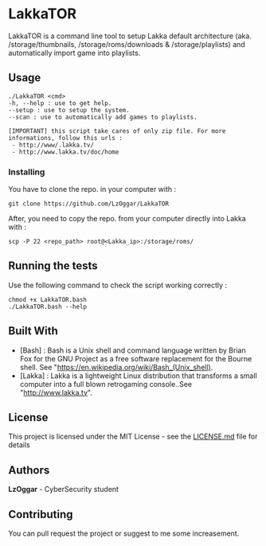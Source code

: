 # LakkaTOR
LakkaTOR is a command line tool to setup Lakka default architecture (aka. /storage/thumbnails, /storage/roms/downloads & /storage/playlists) and automatically import game into playlists.

## Usage
```
./LakkaTOR <cmd>
-h, --help : use to get help.
--setup : use to setup the system.
--scan : use to automatically add games to playlists.

[IMPORTANT] this script take cares of only zip file. For more informations, follow this urls :
 - http://www/.lakka.tv/
 - http://www.lakka.tv/doc/home
```

### Installing

You have to clone the repo. in your computer with :

```
git clone https://github.com/LzOggar/LakkaTOR
```

After, you need to copy the repo. from your computer directly into Lakka with :

```
scp -P 22 <repo_path> root@<Lakka_ip>:/storage/roms/
```

## Running the tests

Use the following command to check the script working correctly :

```
chmod +x LakkaTOR.bash
./LakkaTOR.bash --help
```

## Built With

* [Bash] : Bash is a Unix shell and command language written by Brian Fox for the GNU Project as a free software replacement for the Bourne shell. See "https://en.wikipedia.org/wiki/Bash_(Unix_shell).
* [Lakka] : Lakka is a lightweight Linux distribution that transforms a small computer into a full blown retrogaming console..See "http://www.lakka.tv".

## License

This project is licensed under the MIT License - see the [LICENSE.md](LICENSE.md) file for details

## Authors

**LzOggar** - CyberSecurity student

## Contributing
You can pull request the project or suggest to me some increasement.
